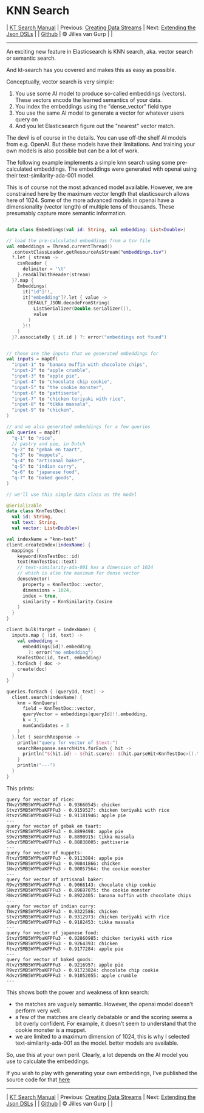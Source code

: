 # KNN Search 

| [KT Search Manual](README.md) | Previous: [Creating Data Streams](DataStreams.md) | Next: [Extending the Json DSLs](ExtendingTheDSL.md) |
| [Github](https://github.com/jillesvangurp/kt-search) | &copy; Jilles van Gurp |  |

---                

An exciting new feature in Elasticsearch is KNN search, aka. vector search or semantic search.

And kt-search has you covered and makes this as easy as possible.

Conceptually, vector search is very simple:

1. You use some AI model to produce so-called embeddings (vectors). 
These vectors encode the learned semantics of your data.
1. You index the embeddings using the "dense_vector" field type
1. You use the same AI model to generate a vector for whatever users query on
1. And you let Elasticsearch figure out the "nearest" vector match.

The devil is of course in the details. You can use off-the shelf AI models from e.g. OpenAI. But these 
models have their limitations. And training your own models is also possible but can be a lot of work.
        
The following example implements a simple knn search using some pre-calculated embeddings.
The embeddings were generated with openai using their text-similarity-ada-001 model.

This is of course not the most advanced model available. However, we are constrained here by the maximum vector length
that elasticsearch allows here of 1024. Some of the more advanced models in openai have a dimensionality 
(vector length) of multiple tens of thousands. These presumably capture more semantic information.

```kotlin

data class Embeddings(val id: String, val embedding: List<Double>)

// load the pre-calculated embeddings from a tsv file
val embeddings = Thread.currentThread()
  .contextClassLoader.getResourceAsStream("embeddings.tsv")
  ?.let { stream ->
    csvReader {
      delimiter = '\t'
    }.readAllWithHeader(stream)
  }?.map {
    Embeddings(
      it["id"]!!,
      it["embedding"]?.let { value ->
        DEFAULT_JSON.decodeFromString(
          ListSerializer(Double.serializer()),
          value
        )
      }!!
    )
  }?.associateBy { it.id } ?: error("embeddings not found")


// these are the inputs that we generated embeddings for
val inputs = mapOf(
  "input-1" to "banana muffin with chocolate chips",
  "input-2" to "apple crumble",
  "input-3" to "apple pie",
  "input-4" to "chocolate chip cookie",
  "input-5" to "the cookie monster",
  "input-6" to "pattiserie",
  "input-7" to "chicken teriyaki with rice",
  "input-8" to "tikka massala",
  "input-9" to "chicken",
)

// and we also generated embeddings for a few queries
val queries = mapOf(
  "q-1" to "rice",
  // pastry and pie, in Dutch
  "q-2" to "gebak en taart",
  "q-3" to "muppets",
  "q-4" to "artisanal baker",
  "q-5" to "indian curry",
  "q-6" to "japanese food",
  "q-7" to "baked goods",
)

// we'll use this simple data class as the model

@Serializable
data class KnnTestDoc(
  val id: String,
  val text: String,
  val vector: List<Double>)

val indexName = "knn-test"
client.createIndex(indexName) {
  mappings {
    keyword(KnnTestDoc::id)
    text(KnnTestDoc::text)
    // text-similarity-ada-001 has a dimension of 1024
    // which is also the maximum for dense vector
    denseVector(
      property = KnnTestDoc::vector,
      dimensions = 1024,
      index = true,
      similarity = KnnSimilarity.Cosine
    )
  }
}

client.bulk(target = indexName) {
  inputs.map { (id, text) ->
    val embedding =
      embeddings[id]?.embedding
        ?: error("no embedding")
    KnnTestDoc(id, text, embedding)
  }.forEach { doc ->
    create(doc)
  }
}

queries.forEach { (queryId, text) ->
  client.search(indexName) {
    knn = KnnQuery(
      field = KnnTestDoc::vector,
      queryVector = embeddings[queryId]!!.embedding,
      k = 3,
      numCandidates = 3
    )
  }.let { searchResponse ->
    println("query for vector of $text:")
    searchResponse.searchHits.forEach { hit ->
      println("${hit.id} - ${hit.score}: ${hit.parseHit<KnnTestDoc>().text}")
    }
    println("---")
  }
}
```

This prints:

```text
query for vector of rice:
TNvzY5MB5WYPbaKFPFu3 - 0.93660545: chicken
StvzY5MB5WYPbaKFPFu3 - 0.9159527: chicken teriyaki with rice
RtvzY5MB5WYPbaKFPFu3 - 0.91181946: apple pie
---
query for vector of gebak en taart:
RtvzY5MB5WYPbaKFPFu3 - 0.8899498: apple pie
S9vzY5MB5WYPbaKFPFu3 - 0.8890915: tikka massala
SdvzY5MB5WYPbaKFPFu3 - 0.88838005: pattiserie
---
query for vector of muppets:
RtvzY5MB5WYPbaKFPFu3 - 0.9113884: apple pie
TNvzY5MB5WYPbaKFPFu3 - 0.90841866: chicken
SNvzY5MB5WYPbaKFPFu3 - 0.90057564: the cookie monster
---
query for vector of artisanal baker:
R9vzY5MB5WYPbaKFPFu3 - 0.9066143: chocolate chip cookie
SNvzY5MB5WYPbaKFPFu3 - 0.89697075: the cookie monster
RNvzY5MB5WYPbaKFPFu3 - 0.8922405: banana muffin with chocolate chips
---
query for vector of indian curry:
TNvzY5MB5WYPbaKFPFu3 - 0.9322586: chicken
StvzY5MB5WYPbaKFPFu3 - 0.9312973: chicken teriyaki with rice
S9vzY5MB5WYPbaKFPFu3 - 0.9182453: tikka massala
---
query for vector of japanese food:
StvzY5MB5WYPbaKFPFu3 - 0.92860985: chicken teriyaki with rice
TNvzY5MB5WYPbaKFPFu3 - 0.9264393: chicken
RtvzY5MB5WYPbaKFPFu3 - 0.9177284: apple pie
---
query for vector of baked goods:
RtvzY5MB5WYPbaKFPFu3 - 0.9216957: apple pie
R9vzY5MB5WYPbaKFPFu3 - 0.91723824: chocolate chip cookie
RdvzY5MB5WYPbaKFPFu3 - 0.91052055: apple crumble
---
```

This shows both the power and weakness of knn search:

- the matches are vaguely semantic. However, the openai model doesn't perform very well.
- a few of the matches are clearly debatable or and the scoring seems a bit overly confident. For example, 
it doesn't seem to understand that the cookie monster is a muppet. 
- we are limited to a maximum dimension of 1024, this is why I selected text-similarity-ada-001 as the model.
better models are available.

So, use this at your own peril. Clearly, a lot depends on the AI model you use to calculate the embeddings.

If you wish to play with generating your own embeddings, I've published the source code for that 
[here](https://github.com/jillesvangurp/openai-embeddings-processor)



---

| [KT Search Manual](README.md) | Previous: [Creating Data Streams](DataStreams.md) | Next: [Extending the Json DSLs](ExtendingTheDSL.md) |
| [Github](https://github.com/jillesvangurp/kt-search) | &copy; Jilles van Gurp |  |